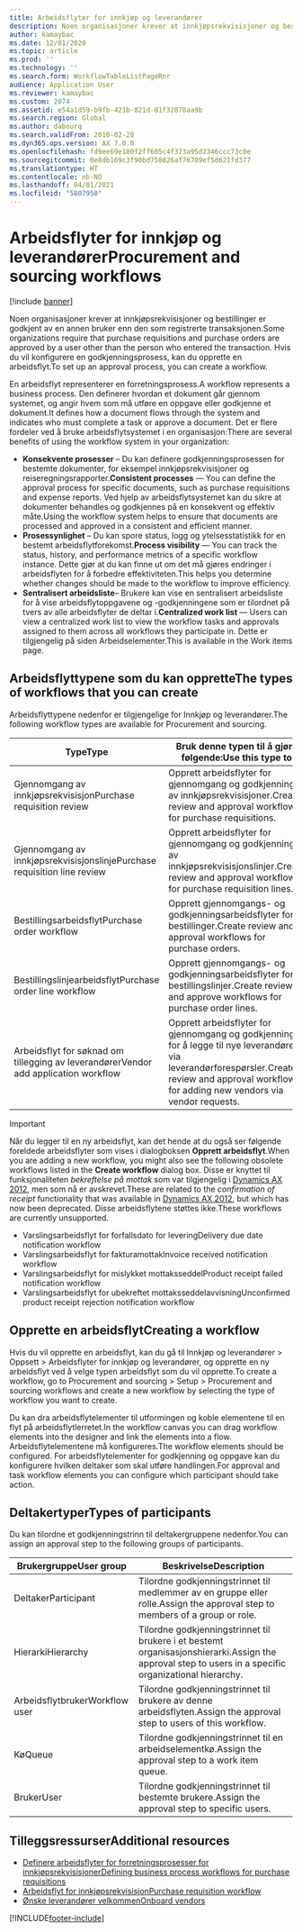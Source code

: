 ```yaml
---
title: Arbeidsflyter for innkjøp og leverandører
description: Noen organisasjoner krever at innkjøpsrekvisisjoner og bestillinger er godkjent av en annen bruker enn den som registrerte transaksjonen. Hvis du vil konfigurere en godkjenningsprosess, kan du opprette en arbeidsflyt.
author: kamaybac
ms.date: 12/01/2020
ms.topic: article
ms.prod: ''
ms.technology: ''
ms.search.form: WorkflowTableListPageRnr
audience: Application User
ms.reviewer: kamaybac
ms.custom: 2074
ms.assetid: e54a1d59-b9fb-421b-821d-01f32878aa9b
ms.search.region: Global
ms.author: dabourq
ms.search.validFrom: 2016-02-28
ms.dyn365.ops.version: AX 7.0.0
ms.openlocfilehash: fd9ee69e180f2ff605c4f373a95d2346ccc73c0e
ms.sourcegitcommit: 0e8db169c3f90bd750826af76709ef5d621fd377
ms.translationtype: HT
ms.contentlocale: nb-NO
ms.lasthandoff: 04/01/2021
ms.locfileid: "5807950"
---
```

# <a name="procurement-and-sourcing-workflows"></a><span data-ttu-id="ca374-104">Arbeidsflyter for innkjøp og leverandører</span><span class="sxs-lookup"><span data-stu-id="ca374-104">Procurement and sourcing workflows</span></span>

[!include [banner](../includes/banner.md)]

<span data-ttu-id="ca374-105">Noen organisasjoner krever at innkjøpsrekvisisjoner og bestillinger er godkjent av en annen bruker enn den som registrerte transaksjonen.</span><span class="sxs-lookup"><span data-stu-id="ca374-105">Some organizations require that purchase requisitions and purchase orders are approved by a user other than the person who entered the transaction.</span></span> <span data-ttu-id="ca374-106">Hvis du vil konfigurere en godkjenningsprosess, kan du opprette en arbeidsflyt.</span><span class="sxs-lookup"><span data-stu-id="ca374-106">To set up an approval process, you can create a workflow.</span></span>

<span data-ttu-id="ca374-107">En arbeidsflyt representerer en forretningsprosess.</span><span class="sxs-lookup"><span data-stu-id="ca374-107">A workflow represents a business process.</span></span> <span data-ttu-id="ca374-108">Den definerer hvordan et dokument går gjennom systemet, og angir hvem som må utføre en oppgave eller godkjenne et dokument.</span><span class="sxs-lookup"><span data-stu-id="ca374-108">It defines how a document flows through the system and indicates who must complete a task or approve a document.</span></span> <span data-ttu-id="ca374-109">Det er flere fordeler ved å bruke arbeidsflytsystemet i en organisasjon:</span><span class="sxs-lookup"><span data-stu-id="ca374-109">There are several benefits of using the workflow system in your organization:</span></span>

- <span data-ttu-id="ca374-110">**Konsekvente prosesser** – Du kan definere godkjenningsprosessen for bestemte dokumenter, for eksempel innkjøpsrekvisisjoner og reiseregningsrapporter.</span><span class="sxs-lookup"><span data-stu-id="ca374-110">**Consistent processes** — You can define the approval process for specific documents, such as purchase requisitions and expense reports.</span></span> <span data-ttu-id="ca374-111">Ved hjelp av arbeidsflytsystemet kan du sikre at dokumenter behandles og godkjennes på en konsekvent og effektiv måte.</span><span class="sxs-lookup"><span data-stu-id="ca374-111">Using the workflow system helps to ensure that documents are processed and approved in a consistent and efficient manner.</span></span>
- <span data-ttu-id="ca374-112">**Prosessynlighet** – Du kan spore status, logg og ytelsesstatistikk for en bestemt arbeidsflytforekomst.</span><span class="sxs-lookup"><span data-stu-id="ca374-112">**Process visibility** — You can track the status, history, and performance metrics of a specific workflow instance.</span></span> <span data-ttu-id="ca374-113">Dette gjør at du kan finne ut om det må gjøres endringer i arbeidsflyten for å forbedre effektiviteten.</span><span class="sxs-lookup"><span data-stu-id="ca374-113">This helps you determine whether changes should be made to the workflow to improve efficiency.</span></span>
- <span data-ttu-id="ca374-114">**Sentralisert arbeidsliste**– Brukere kan vise en sentralisert arbeidsliste for å vise arbeidsflytoppgavene og -godkjenningene som er tilordnet på tvers av alle arbeidsflyter de deltar i.</span><span class="sxs-lookup"><span data-stu-id="ca374-114">**Centralized work list** — Users can view a centralized work list to view the workflow tasks and approvals assigned to them across all workflows they participate in.</span></span> <span data-ttu-id="ca374-115">Dette er tilgjengelig på siden Arbeidselementer.</span><span class="sxs-lookup"><span data-stu-id="ca374-115">This is available in the Work items page.</span></span>

## <a name="the-types-of-workflows-that-you-can-create"></a><span data-ttu-id="ca374-116"> Arbeidsflyttypene som du kan opprette</span><span class="sxs-lookup"><span data-stu-id="ca374-116">The types of workflows that you can create</span></span>

<span data-ttu-id="ca374-117">Arbeidsflyttypene nedenfor er tilgjengelige for Innkjøp og leverandører.</span><span class="sxs-lookup"><span data-stu-id="ca374-117">The following workflow types are available for Procurement and sourcing.</span></span>

| <span data-ttu-id="ca374-118">Type</span><span class="sxs-lookup"><span data-stu-id="ca374-118">Type</span></span> | <span data-ttu-id="ca374-119">Bruk denne typen til å gjøre følgende:</span><span class="sxs-lookup"><span data-stu-id="ca374-119">Use this type to</span></span> |
|---|---|
| <span data-ttu-id="ca374-120">Gjennomgang av innkjøpsrekvisisjon</span><span class="sxs-lookup"><span data-stu-id="ca374-120">Purchase requisition review</span></span> | <span data-ttu-id="ca374-121">Opprett arbeidsflyter for gjennomgang og godkjenning av innkjøpsrekvisisjoner.</span><span class="sxs-lookup"><span data-stu-id="ca374-121">Create review and approval workflows for purchase requisitions.</span></span> |
| <span data-ttu-id="ca374-122">Gjennomgang av innkjøpsrekvisisjonslinje</span><span class="sxs-lookup"><span data-stu-id="ca374-122">Purchase requisition line review</span></span> | <span data-ttu-id="ca374-123">Opprett arbeidsflyter for gjennomgang og godkjenning av innkjøpsrekvisisjonslinjer.</span><span class="sxs-lookup"><span data-stu-id="ca374-123">Create review and approval workflows for purchase requisition lines.</span></span> |
| <span data-ttu-id="ca374-124">Bestillingsarbeidsflyt</span><span class="sxs-lookup"><span data-stu-id="ca374-124">Purchase order workflow</span></span> | <span data-ttu-id="ca374-125">Opprett gjennomgangs- og godkjenningsarbeidsflyter for bestillinger.</span><span class="sxs-lookup"><span data-stu-id="ca374-125">Create review and approval workflows for purchase orders.</span></span> |
| <span data-ttu-id="ca374-126">Bestillingslinjearbeidsflyt</span><span class="sxs-lookup"><span data-stu-id="ca374-126">Purchase order line workflow</span></span> | <span data-ttu-id="ca374-127">Opprett gjennomgangs- og godkjenningsarbeidsflyter for bestillingslinjer.</span><span class="sxs-lookup"><span data-stu-id="ca374-127">Create review and approve workflows for purchase order lines.</span></span> |
| <span data-ttu-id="ca374-128">Arbeidsflyt for søknad om tillegging av leverandører</span><span class="sxs-lookup"><span data-stu-id="ca374-128">Vendor add application workflow</span></span> | <span data-ttu-id="ca374-129">Opprett arbeidsflyter for gjennomgang og godkjenning for å legge til nye leverandører via leverandørforespørsler.</span><span class="sxs-lookup"><span data-stu-id="ca374-129">Create review and approval workflows for adding new vendors via vendor requests.</span></span> |

> [!IMPORTANT]
> <span data-ttu-id="ca374-130">Når du legger til en ny arbeidsflyt, kan det hende at du også ser følgende foreldede arbeidsflyter som vises i dialogboksen **Opprett arbeidsflyt**.</span><span class="sxs-lookup"><span data-stu-id="ca374-130">When you are adding a new workflow, you might also see the following obsolete workflows listed in the **Create workflow** dialog box.</span></span> <span data-ttu-id="ca374-131">Disse er knyttet til funksjonaliteten *bekreftelse på mottak* som var tilgjengelig i [Dynamics AX 2012](https://docs.microsoft.com/dynamicsax-2012/appuser-itpro/set-up-procurement-and-sourcing-workflows), men som nå er avskrevet.</span><span class="sxs-lookup"><span data-stu-id="ca374-131">These are related to the *confirmation of receipt* functionality that was available in [Dynamics AX 2012](https://docs.microsoft.com/dynamicsax-2012/appuser-itpro/set-up-procurement-and-sourcing-workflows), but which has now been deprecated.</span></span> <span data-ttu-id="ca374-132">Disse arbeidsflytene støttes ikke.</span><span class="sxs-lookup"><span data-stu-id="ca374-132">These workflows are currently unsupported.</span></span>
> 
> - <span data-ttu-id="ca374-133">Varslingsarbeidsflyt for forfallsdato for levering</span><span class="sxs-lookup"><span data-stu-id="ca374-133">Delivery due date notification workflow</span></span>
> - <span data-ttu-id="ca374-134">Varslingsarbeidsflyt for fakturamottak</span><span class="sxs-lookup"><span data-stu-id="ca374-134">Invoice received notification workflow</span></span>
> - <span data-ttu-id="ca374-135">Varslingsarbeidsflyt for mislykket mottaksseddel</span><span class="sxs-lookup"><span data-stu-id="ca374-135">Product receipt failed notification workflow</span></span>
> - <span data-ttu-id="ca374-136">Varslingsarbeidsflyt for ubekreftet mottaksseddelavvisning</span><span class="sxs-lookup"><span data-stu-id="ca374-136">Unconfirmed product receipt rejection notification workflow</span></span>

## <a name="creating-a-workflow"></a><span data-ttu-id="ca374-137">Opprette en arbeidsflyt</span><span class="sxs-lookup"><span data-stu-id="ca374-137">Creating a workflow</span></span>

<span data-ttu-id="ca374-138">Hvis du vil opprette en arbeidsflyt, kan du gå til Innkjøp og leverandører &gt; Oppsett &gt; Arbeidsflyter for innkjøp og leverandører, og opprette en ny arbeidsflyt ved å velge typen arbeidsflyt som du vil opprette.</span><span class="sxs-lookup"><span data-stu-id="ca374-138">To create a workflow, go to Procurement and sourcing &gt; Setup &gt; Procurement and sourcing workflows and create a new workflow by selecting the type of workflow you want to create.</span></span> 

<span data-ttu-id="ca374-139">Du kan dra arbeidsflytelementer til utformingen og koble elementene til en flyt på arbeidsflytlerretet.</span><span class="sxs-lookup"><span data-stu-id="ca374-139">In the workflow canvas you can drag workflow elements into the designer and link the elements into a flow.</span></span> <span data-ttu-id="ca374-140">Arbeidsflytelementene må konfigureres.</span><span class="sxs-lookup"><span data-stu-id="ca374-140">The workflow elements should be configured.</span></span> <span data-ttu-id="ca374-141">For arbeidsflytelementer for godkjenning og oppgave kan du konfigurere hvilken deltaker som skal utføre handlingen.</span><span class="sxs-lookup"><span data-stu-id="ca374-141">For approval and task workflow elements you can configure which participant should take action.</span></span>

## <a name="types-of-participants"></a><span data-ttu-id="ca374-142">Deltakertyper</span><span class="sxs-lookup"><span data-stu-id="ca374-142">Types of participants</span></span>

<span data-ttu-id="ca374-143">Du kan tilordne et godkjenningstrinn til deltakergruppene nedenfor.</span><span class="sxs-lookup"><span data-stu-id="ca374-143">You can assign an approval step to the following groups of participants.</span></span>

| <span data-ttu-id="ca374-144">Brukergruppe</span><span class="sxs-lookup"><span data-stu-id="ca374-144">User group</span></span> | <span data-ttu-id="ca374-145">Beskrivelse</span><span class="sxs-lookup"><span data-stu-id="ca374-145">Description</span></span> |
|---|---|
| <span data-ttu-id="ca374-146">Deltaker</span><span class="sxs-lookup"><span data-stu-id="ca374-146">Participant</span></span> | <span data-ttu-id="ca374-147">Tilordne godkjenningstrinnet til medlemmer av en gruppe eller rolle.</span><span class="sxs-lookup"><span data-stu-id="ca374-147">Assign the approval step to members of a group or role.</span></span> |
| <span data-ttu-id="ca374-148">Hierarki</span><span class="sxs-lookup"><span data-stu-id="ca374-148">Hierarchy</span></span> | <span data-ttu-id="ca374-149">Tilordne godkjenningstrinnet til brukere i et bestemt organisasjonshierarki.</span><span class="sxs-lookup"><span data-stu-id="ca374-149">Assign the approval step to users in a specific organizational hierarchy.</span></span> |
| <span data-ttu-id="ca374-150">Arbeidsflytbruker</span><span class="sxs-lookup"><span data-stu-id="ca374-150">Workflow user</span></span> | <span data-ttu-id="ca374-151">Tilordne godkjenningstrinnet til brukere av denne arbeidsflyten.</span><span class="sxs-lookup"><span data-stu-id="ca374-151">Assign the approval step to users of this workflow.</span></span> |
| <span data-ttu-id="ca374-152">Kø</span><span class="sxs-lookup"><span data-stu-id="ca374-152">Queue</span></span> | <span data-ttu-id="ca374-153">Tilordne godkjenningstrinnet til en arbeidselementkø.</span><span class="sxs-lookup"><span data-stu-id="ca374-153">Assign the approval step to a work item queue.</span></span> |
| <span data-ttu-id="ca374-154">Bruker</span><span class="sxs-lookup"><span data-stu-id="ca374-154">User</span></span> | <span data-ttu-id="ca374-155">Tilordne godkjenningstrinnet til bestemte brukere.</span><span class="sxs-lookup"><span data-stu-id="ca374-155">Assign the approval step to specific users.</span></span> |

## <a name="additional-resources"></a><span data-ttu-id="ca374-156">Tilleggsressurser</span><span class="sxs-lookup"><span data-stu-id="ca374-156">Additional resources</span></span>

- [<span data-ttu-id="ca374-157">Definere arbeidsflyter for forretningsprosesser for innkjøpsrekvisisjoner</span><span class="sxs-lookup"><span data-stu-id="ca374-157">Defining business process workflows for purchase requisitions</span></span>](https://www.microsoft.com/download/details.aspx?id=101821)
- [<span data-ttu-id="ca374-158">Arbeidsflyt for innkjøpsrekvisisjon</span><span class="sxs-lookup"><span data-stu-id="ca374-158">Purchase requisition workflow</span></span>](purchase-requisitions-workflow.md)
- [<span data-ttu-id="ca374-159">Ønske leverandører velkommen</span><span class="sxs-lookup"><span data-stu-id="ca374-159">Onboard vendors</span></span>](vendor-onboarding.md)


[!INCLUDE[footer-include](../../includes/footer-banner.md)]